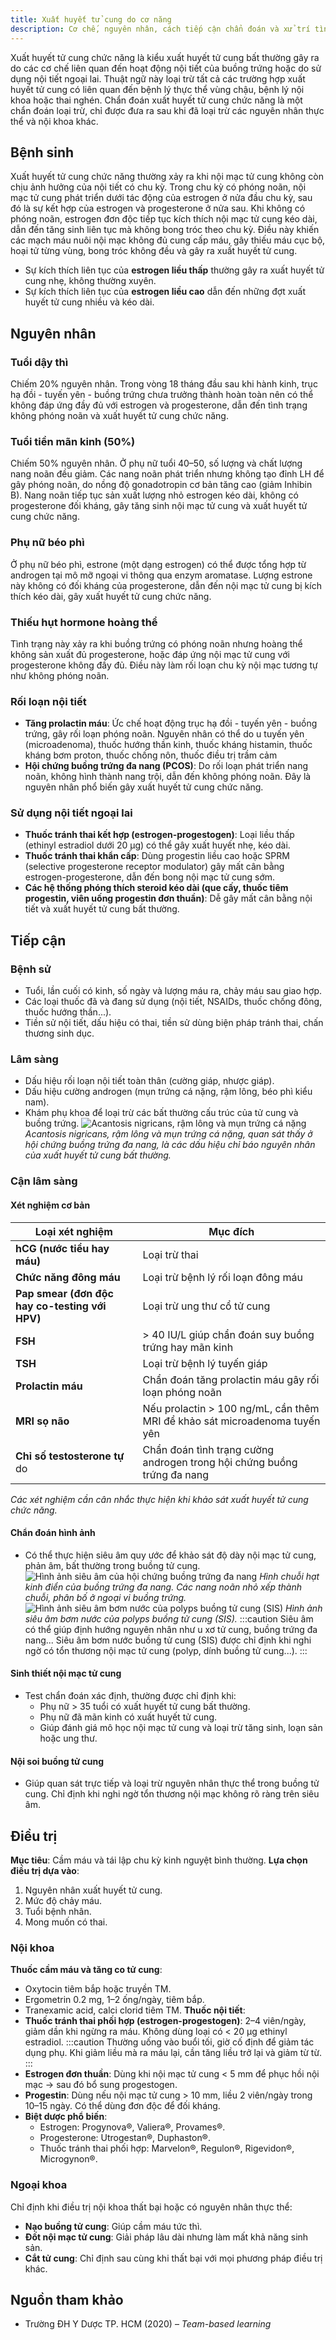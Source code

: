 ```yaml
---
title: Xuất huyết tử cung do cơ năng
description: Cơ chế, nguyên nhân, cách tiếp cận chẩn đoán và xử trí tình trạng xuất huyết tử cung do rối loạn nội tiết, không do nguyên nhân thực thể hoặc thai kỳ.
---
```


Xuất huyết tử cung chức năng là kiểu xuất huyết tử cung bất thường gây ra do các cơ chế liên quan đến hoạt động nội tiết của buồng trứng hoặc do sử dụng nội tiết ngoại lai. Thuật ngữ này loại trừ tất cả các trường hợp xuất huyết tử cung có liên quan đến bệnh lý thực thể vùng chậu, bệnh lý nội khoa hoặc thai nghén. Chẩn đoán xuất huyết tử cung chức năng là một chẩn đoán loại trừ, chỉ được đưa ra sau khi đã loại trừ các nguyên nhân thực thể và nội khoa khác.

## Bệnh sinh

Xuất huyết tử cung chức năng thường xảy ra khi nội mạc tử cung không còn chịu ảnh hưởng của nội tiết có chu kỳ. Trong chu kỳ có phóng noãn, nội mạc tử cung phát triển dưới tác động của estrogen ở nửa đầu chu kỳ, sau đó là sự kết hợp của estrogen và progesterone ở nửa sau. Khi không có phóng noãn, estrogen đơn độc tiếp tục kích thích nội mạc tử cung kéo dài, dẫn đến tăng sinh liên tục mà không bong tróc theo chu kỳ. Điều này khiến các mạch máu nuôi nội mạc không đủ cung cấp máu, gây thiếu máu cục bộ, hoại tử từng vùng, bong tróc không đều và gây ra xuất huyết tử cung.

- Sự kích thích liên tục của **estrogen liều thấp** thường gây ra xuất huyết tử cung nhẹ, không thường xuyên.
- Sự kích thích liên tục của **estrogen liều cao** dẫn đến những đợt xuất huyết tử cung nhiều và kéo dài.

## Nguyên nhân

### Tuổi dậy thì

Chiếm 20% nguyên nhân. Trong vòng 18 tháng đầu sau khi hành kinh, trục hạ đồi - tuyến yên - buồng trứng chưa trưởng thành hoàn toàn nên có thể không đáp ứng đầy đủ với estrogen và progesterone, dẫn đến tình trạng không phóng noãn và xuất huyết tử cung chức năng.

### Tuổi tiền mãn kinh (50%)

Chiếm 50% nguyên nhân. Ở phụ nữ tuổi 40–50, số lượng và chất lượng nang noãn đều giảm. Các nang noãn phát triển nhưng không tạo đỉnh LH để gây phóng noãn, do nồng độ gonadotropin cơ bản tăng cao (giảm Inhibin B). Nang noãn tiếp tục sản xuất lượng nhỏ estrogen kéo dài, không có progesterone đối kháng, gây tăng sinh nội mạc tử cung và xuất huyết tử cung chức năng.

### Phụ nữ béo phì

Ở phụ nữ béo phì, estrone (một dạng estrogen) có thể được tổng hợp từ androgen tại mô mỡ ngoại vi thông qua enzym aromatase. Lượng estrone này không có đối kháng của progesterone, dẫn đến nội mạc tử cung bị kích thích kéo dài, gây xuất huyết tử cung chức năng.

### Thiếu hụt hormone hoàng thể

Tình trạng này xảy ra khi buồng trứng có phóng noãn nhưng hoàng thể không sản xuất đủ progesterone, hoặc đáp ứng nội mạc tử cung với progesterone không đầy đủ. Điều này làm rối loạn chu kỳ nội mạc tương tự như không phóng noãn.

### Rối loạn nội tiết

- **Tăng prolactin máu**: Ức chế hoạt động trục hạ đồi - tuyến yên - buồng trứng, gây rối loạn phóng noãn. Nguyên nhân có thể do u tuyến yên (microadenoma), thuốc hướng thần kinh, thuốc kháng histamin, thuốc kháng bơm proton, thuốc chống nôn, thuốc điều trị trầm cảm
- **Hội chứng buồng trứng đa nang (PCOS)**: Do rối loạn phát triển nang noãn, không hình thành nang trội, dẫn đến không phóng noãn. Đây là nguyên nhân phổ biến gây xuất huyết tử cung chức năng.

### Sử dụng nội tiết ngoại lai

- **Thuốc tránh thai kết hợp (estrogen-progestogen)**: Loại liều thấp (ethinyl estradiol dưới 20 µg) có thể gây xuất huyết nhẹ, kéo dài.
- **Thuốc tránh thai khẩn cấp**: Dùng progestin liều cao hoặc SPRM (selective progesterone receptor modulator) gây mất cân bằng estrogen-progesterone, dẫn đến bong nội mạc tử cung sớm.
- **Các hệ thống phóng thích steroid kéo dài (que cấy, thuốc tiêm progestin, viên uống progestin đơn thuần)**: Dễ gây mất cân bằng nội tiết và xuất huyết tử cung bất thường.

## Tiếp cận

### Bệnh sử

- Tuổi, lần cuối có kinh, số ngày và lượng máu ra, chảy máu sau giao hợp.
- Các loại thuốc đã và đang sử dụng (nội tiết, NSAIDs, thuốc chống đông, thuốc hướng thần...).
- Tiền sử nội tiết, dấu hiệu có thai, tiền sử dùng biện pháp tránh thai, chấn thương sinh dục.

### Lâm sàng

- Dấu hiệu rối loạn nội tiết toàn thân (cường giáp, nhược giáp).
- Dấu hiệu cường androgen (mụn trứng cá nặng, rậm lông, béo phì kiểu nam).
- Khám phụ khoa để loại trừ các bất thường cấu trúc của tử cung và buồng trứng.
  ![Acantosis nigricans, rậm lông và mụn trứng cá nặng](./_images/xuat-huyet-tu-cung-co-nang/acantosis-nigricans-ram-long-mun-trung-ca.png)
  _Acantosis nigricans, rậm lông và mụn trứng cá nặng, quan sát thấy ở hội chứng buồng trứng đa nang, là các dấu hiệu chỉ báo nguyên nhân của xuất huyết tử cung bất thường._

### Cận lâm sàng

#### Xét nghiệm cơ bản

| Loại xét nghiệm                                | Mục đích                                                                   |
| ---------------------------------------------- | -------------------------------------------------------------------------- |
| **hCG (nước tiểu hay máu)**                    | Loại trừ thai                                                              |
| **Chức năng đông máu**                         | Loại trừ bệnh lý rối loạn đông máu                                         |
| **Pap smear (đơn độc hay co-testing với HPV)** | Loại trừ ung thư cổ tử cung                                                |
| **FSH**                                        | > 40 IU/L giúp chẩn đoán suy buồng trứng hay mãn kinh                      |
| **TSH**                                        | Loại trừ bệnh lý tuyến giáp                                                |
| **Prolactin máu**                              | Chẩn đoán tăng prolactin máu gây rối loạn phóng noãn                       |
| **MRI sọ não**                                 | Nếu prolactin > 100 ng/mL, cần thêm MRI để khảo sát microadenoma tuyến yên |
| **Chỉ số testosterone tự** do                  | Chẩn đoán tình trạng cường androgen trong hội chứng buồng trứng đa nang    |

_Các xét nghiệm cần cân nhắc thực hiện khi khảo sát xuất huyết tử cung chức năng._

#### Chẩn đoán hình ảnh

- Có thể thực hiện siêu âm quy ước để khảo sát độ dày nội mạc tử cung, phản âm, bất thường trong buồng tử cung.
  ![Hình ảnh siêu âm của hội chứng buồng trứng đa nang](./_images/xuat-huyet-tu-cung-co-nang/hinh-anh-sieu-am-buong-trung-da-nang.png)
  _Hình chuỗi hạt kinh điển của buồng trứng đa nang. Các nang noãn nhỏ xếp thành chuỗi, phân bố ở ngoại vi buồng trứng._
  ![Hình ảnh siêu âm bơm nước của polyps buồng tử cung (SIS)](./_images/xuat-huyet-tu-cung-co-nang/hinh-anh-sieu-am-polyp-tu-cung.png)
  _Hình ảnh siêu âm bơm nước của polyps buồng tử cung (SIS)._
  :::caution
  Siêu âm có thể giúp định hướng nguyên nhân như u xơ tử cung, buồng trứng đa nang... Siêu âm bơm nước buồng tử cung (SIS) được chỉ định khi nghi ngờ có tổn thương nội mạc tử cung (polyp, dính buồng tử cung...).
  :::

#### Sinh thiết nội mạc tử cung

- Test chẩn đoán xác định, thường được chỉ định khi:
  - Phụ nữ > 35 tuổi có xuất huyết tử cung bất thường.
  - Phụ nữ đã mãn kinh có xuất huyết tử cung.
  - Giúp đánh giá mô học nội mạc tử cung và loại trừ tăng sinh, loạn sản hoặc ung thư.

#### Nội soi buồng tử cung

- Giúp quan sát trực tiếp và loại trừ nguyên nhân thực thể trong buồng tử cung. Chỉ định khi nghi ngờ tổn thương nội mạc không rõ ràng trên siêu âm.

## Điều trị

**Mục tiêu**: Cầm máu và tái lập chu kỳ kinh nguyệt bình thường.
**Lựa chọn điều trị dựa vào**:

1. Nguyên nhân xuất huyết tử cung.
2. Mức độ chảy máu.
3. Tuổi bệnh nhân.
4. Mong muốn có thai.

### Nội khoa

**Thuốc cầm máu và tăng co tử cung**:

- Oxytocin tiêm bắp hoặc truyền TM.
- Ergometrin 0.2 mg, 1–2 ống/ngày, tiêm bắp.
- Tranexamic acid, calci clorid tiêm TM.
  **Thuốc nội tiết**:
- **Thuốc tránh thai phối hợp (estrogen-progestogen)**: 2–4 viên/ngày, giảm dần khi ngừng ra máu. Không dùng loại có < 20 µg ethinyl estradiol.
  :::caution
  Thường uống vào buổi tối, giờ cố định để giảm tác dụng phụ. Khi giảm liều mà ra máu lại, cần tăng liều trở lại và giảm từ từ.
  :::
- **Estrogen đơn thuần**: Dùng khi nội mạc tử cung < 5 mm để phục hồi nội mạc → sau đó bổ sung progestogen.
- **Progestin**: Dùng nếu nội mạc tử cung > 10 mm, liều 2 viên/ngày trong 10–15 ngày. Có thể dùng đơn độc để đối kháng.
- **Biệt dược phổ biến**:
  - Estrogen: Progynova®, Valiera®, Provames®.
  - Progesterone: Utrogestan®, Duphaston®.
  - Thuốc tránh thai phối hợp: Marvelon®, Regulon®, Rigevidon®, Microgynon®.

### Ngoại khoa

Chỉ định khi điều trị nội khoa thất bại hoặc có nguyên nhân thực thể:

- **Nạo buồng tử cung**: Giúp cầm máu tức thì.
- **Đốt nội mạc tử cung**: Giải pháp lâu dài nhưng làm mất khả năng sinh sản.
- **Cắt tử cung**: Chỉ định sau cùng khi thất bại với mọi phương pháp điều trị khác.

## Nguồn tham khảo

- Trường ĐH Y Dược TP. HCM (2020) – _Team-based learning_
